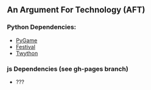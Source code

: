 An Argument For Technology (AFT)
-----------------

### Python Dependencies:
- [PyGame](http://www.pygame.org)
- [Festival](http://www.cstr.ed.ac.uk/projects/festival)
- [Twython](https://github.com/ryanmcgrath/twython)

### js Dependencies (see gh-pages branch)
- ???
